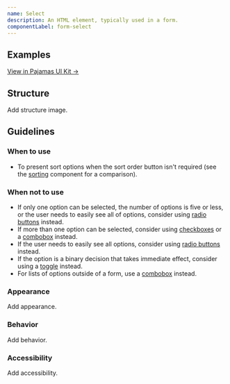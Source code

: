 ```yaml
---
name: Select
description: An HTML element, typically used in a form.
componentLabel: form-select
---
```


## Examples

<story-viewer component="base-form-form-select" title="Select"></story-viewer>

[View in Pajamas UI Kit →](https://www.figma.com/file/qEddyqCrI7kPSBjGmwkZzQ/%F0%9F%93%99-Component-library?type=design&node-id=49840-75722&mode=dev)

## Structure

<todo>Add structure image.</todo>

## Guidelines

### When to use

- To present sort options when the sort order button isn't required (see the [sorting](/components/sorting) component for a comparison).

### When not to use

- If only one option can be selected, the number of options is five or less, or the user needs to easily see all of options, consider using [radio buttons](/components/radio-button) instead.
- If more than one option can be selected, consider using [checkboxes](/components/checkbox) or a [combobox](/components/dropdown-combobox) instead.
- If the user needs to easily see all options, consider using [radio buttons](/components/radio-button) instead.
- If the option is a binary decision that takes immediate effect, consider using a [toggle](/components/toggle) instead.
- For lists of options outside of a form, use a [combobox](/components/dropdown-combobox) instead.

### Appearance

<todo>Add appearance.</todo>

### Behavior

<todo>Add behavior.</todo>

### Accessibility

<todo>Add accessibility.</todo>
